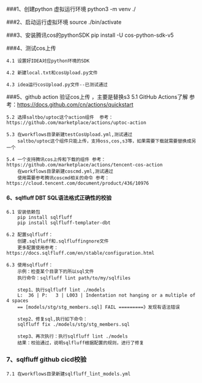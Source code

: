 
###1、创建python 虚拟运行环境
python3 -m venv ./

###2、启动运行虚拟环境
source ./bin/activate

###3、安装腾讯cos的pythonSDK
pip install -U cos-python-sdk-v5

###4、测试cos上传

    4.1 设置好IDEA对应python环境的SDK

    4.2 新建local.txt和cosUpload.py文件

    4.3 idea运行cosUpload.py文件--已测试通过

###5、github action 验证cos上传 ，主要是替换s3
    5.1 GitHub Actions了解  参考：https://docs.github.com/cn/actions/quickstart
    
    5.2 选择saltbo/uptoc这个action组件  参考：https://github.com/marketplace/actions/uptoc-action

    5.3 在workflows目录新建testCosUpload.yml,测试通过
        saltbo/uptoc这个组件只能上传，支持oss,cos,s3等，如果需要下载就需要替换成另一个

    5.4 一个支持腾讯cos上传和下载的组件 参考：https://github.com/marketplace/actions/tencent-cos-action
        在workflows目录新建coscmd.yml,测试通过
        使用需要参考腾讯coscmd相关的命令 参考：https://cloud.tencent.com/document/product/436/10976

#### 6、sqlfluff DBT SQL语法格式正确性的校验
    6.1 安装依赖包
        pip install sqlfluff
        pip install sqlfluff-templater-dbt

    6.2 配置sqlfluff：
        创建.sqlfluff和.sqlfluffingnore文件
        更多配置使用参考：https://docs.sqlfluff.com/en/stable/configuration.html

    6.3 使用sqlfluff：
        示例：检查某个目录下的所以sql文件
        执行命令：sqlfluff lint path/to/my/sqlfiles
        
        step1、执行sqlfluff lint ./models
        L:  36 | P:   3 | L003 | Indentation not hanging or a multiple of 4 spaces
        == [models/stg/stg_members.sql] FAIL =========》发现有语法错误
    
        step2、修复sql,执行如下命令：
        sqlfluff fix ./models/stg/stg_members.sql

        step3、再次执行：执行sqlfluff lint ./models   
        结果：校验通过，说明sqlfluff根据配置的规则，进行了修复

### 7、sqlfluff github cicd校验
    7.1 在workflows目录新建sqlfluff_lint_models.yml
    